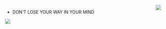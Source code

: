 <img align="right" src="https://aster-readme.vercel.app/api/top-langs/?username=kokic&exclude_lang=html+javascript+stylus+css+cpp+java+ejs" />


- DON'T LOSE YOUR WAY IN YOUR MIND

[![](http://github-profile-summary-cards.vercel.app/api/cards/productive-time?username=kokic&utcOffset=8)](https://github.com/kokic)
